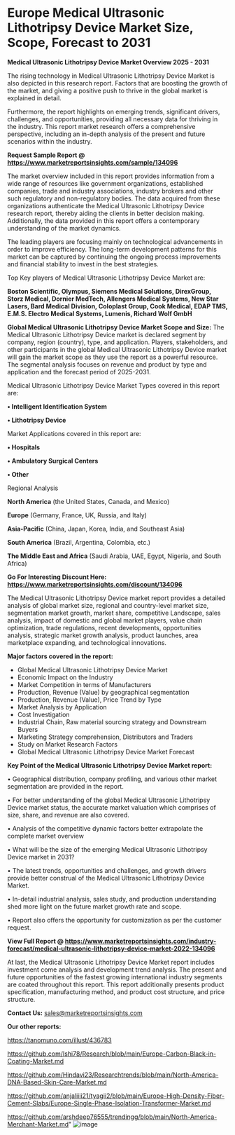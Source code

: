 # Europe Medical Ultrasonic Lithotripsy Device Market Size, Scope, Forecast to 2031

<Strong> Medical Ultrasonic Lithotripsy Device Market Overview 2025 - 2031</strong>

The rising technology in Medical Ultrasonic Lithotripsy Device Market is also depicted in this research report. Factors that are boosting the growth of the market, and giving a positive push to thrive in the global market is explained in detail.

Furthermore, the report highlights on emerging trends, significant drivers, challenges, and opportunities, providing all necessary data for thriving in the industry. This report market research offers a comprehensive perspective, including an in-depth analysis of the present and future scenarios within the industry.

<strong>Request Sample Report @ <a href=https://www.marketreportsinsights.com/sample/134096>https://www.marketreportsinsights.com/sample/134096</a></strong>

The market overview included in this report provides information from a wide range of resources like government organizations, established companies, trade and industry associations, industry brokers and other such regulatory and non-regulatory bodies. The data acquired from these organizations authenticate the Medical Ultrasonic Lithotripsy Device research report, thereby aiding the clients in better decision making. Additionally, the data provided in this report offers a contemporary understanding of the market dynamics.

The leading players are focusing mainly on technological advancements in order to improve efficiency. The long-term development patterns for this market can be captured by continuing the ongoing process improvements and financial stability to invest in the best strategies.

Top Key players of Medical Ultrasonic Lithotripsy Device Market are:

<strong>Boston Scientific, Olympus, Siemens Medical Solutions, DirexGroup, Storz Medical, Dornier MedTech, Allengers Medical Systems, New Star Lasers, Bard Medical Division, Coloplast Group, Cook Medical, EDAP TMS, E.M.S. Electro Medical Systems, Lumenis, Richard Wolf GmbH</strong>

<strong><b>Global Medical Ultrasonic Lithotripsy Device Market Scope and Size:</b></strong>
The Medical Ultrasonic Lithotripsy Device market is declared segment by company, region (country), type, and application. Players, stakeholders, and other participants in the global Medical Ultrasonic Lithotripsy Device market will gain the market scope as they use the report as a powerful resource. The segmental analysis focuses on revenue and product by type and application and the forecast period of 2025-2031.

Medical Ultrasonic Lithotripsy Device Market Types covered in this report are:

<strong>• Intelligent Identification System

• Lithotripsy Device</strong>

Market Applications covered in this report are:

<strong>• Hospitals

• Ambulatory Surgical Centers

• Other</strong> 

Regional Analysis

<strong>North America</strong> (the United States, Canada, and Mexico)

<strong>Europe</strong> (Germany, France, UK, Russia, and Italy)

<strong>Asia-Pacific</strong> (China, Japan, Korea, India, and Southeast Asia)

<strong>South America</strong> (Brazil, Argentina, Colombia, etc.)

<strong>The Middle East and Africa</strong> (Saudi Arabia, UAE, Egypt, Nigeria, and South Africa)

<strong>Go For Interesting Discount Here: <a href=https://www.marketreportsinsights.com/discount/134096>https://www.marketreportsinsights.com/discount/134096</a></strong>

The Medical Ultrasonic Lithotripsy Device market report provides a detailed analysis of global market size, regional and country-level market size, segmentation market growth, market share, competitive Landscape, sales analysis, impact of domestic and global market players, value chain optimization, trade regulations, recent developments, opportunities analysis, strategic market growth analysis, product launches, area marketplace expanding, and technological innovations.

<strong><b>Major factors covered in the report:</b></strong>
<ul>
  <li>Global Medical Ultrasonic Lithotripsy Device Market </li>
  <li>Economic Impact on the Industry</li>
  <li>Market Competition in terms of Manufacturers</li>
  <li>Production, Revenue (Value) by geographical segmentation</li>
  <li>Production, Revenue (Value), Price Trend by Type</li>
  <li>Market Analysis by Application</li>
  <li>Cost Investigation</li>
  <li>Industrial Chain, Raw material sourcing strategy and Downstream Buyers</li>
  <li>Marketing Strategy comprehension, Distributors and Traders</li>
  <li>Study on Market Research Factors</li>
  <li>Global Medical Ultrasonic Lithotripsy Device Market Forecast</li>
</ul>

<strong><b>Key Point of the Medical Ultrasonic Lithotripsy Device Market report:</b></strong>

• Geographical distribution, company profiling, and various other market segmentation are provided in the report.

• For better understanding of the global Medical Ultrasonic Lithotripsy Device market status, the accurate market valuation which comprises of size, share, and revenue are also covered.

• Analysis of the competitive dynamic factors better extrapolate the complete market overview

• What will be the size of the emerging Medical Ultrasonic Lithotripsy Device market in 2031?

• The latest trends, opportunities and challenges, and growth drivers provide better construal of the Medical Ultrasonic Lithotripsy Device Market.

• In-detail industrial analysis, sales study, and production understanding shed more light on the future market growth rate and scope.

• Report also offers the opportunity for customization as per the customer request.

<strong><b>View Full Report @ <a href=https://www.marketreportsinsights.com/industry-forecast/medical-ultrasonic-lithotripsy-device-market-2022-134096>https://www.marketreportsinsights.com/industry-forecast/medical-ultrasonic-lithotripsy-device-market-2022-134096</a></b></strong>


At last, the Medical Ultrasonic Lithotripsy Device Market report includes investment come analysis and development trend analysis. The present and future opportunities of the fastest growing international industry segments are coated throughout this report. This report additionally presents product specification, manufacturing method, and product cost structure, and price structure.

<strong>Contact Us:</strong>
sales@marketreportsinsights.com

<strong>Our other reports:</strong>

<a href=https://tanomuno.com/illust/436783>https://tanomuno.com/illust/436783</a>

<a href=https://github.com/Ishi78/Research/blob/main/Europe-Carbon-Black-in-Coating-Market.md>https://github.com/Ishi78/Research/blob/main/Europe-Carbon-Black-in-Coating-Market.md</a>

<a href=https://github.com/Hindavi23/Researchtrends/blob/main/North-America-DNA-Based-Skin-Care-Market.md>https://github.com/Hindavi23/Researchtrends/blob/main/North-America-DNA-Based-Skin-Care-Market.md</a>

<a href=https://github.com/anjaliiii21/tyagii2/blob/main/Europe-High-Density-Fiber-Cement-Slabs/Europe-Single-Phase-Isolation-Transformer-Market.md>https://github.com/anjaliiii21/tyagii2/blob/main/Europe-High-Density-Fiber-Cement-Slabs/Europe-Single-Phase-Isolation-Transformer-Market.md</a>

<a href=https://github.com/arshdeep76555/trendingg/blob/main/North-America-Merchant-Market.md>https://github.com/arshdeep76555/trendingg/blob/main/North-America-Merchant-Market.md</a>"
![image](https://github.com/user-attachments/assets/d56e80fe-f9dc-4f6b-9de3-5527f4d53a45)
